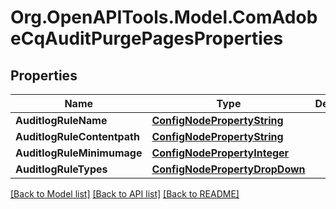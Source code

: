 # Org.OpenAPITools.Model.ComAdobeCqAuditPurgePagesProperties
## Properties

Name | Type | Description | Notes
------------ | ------------- | ------------- | -------------
**AuditlogRuleName** | [**ConfigNodePropertyString**](ConfigNodePropertyString.md) |  | [optional] 
**AuditlogRuleContentpath** | [**ConfigNodePropertyString**](ConfigNodePropertyString.md) |  | [optional] 
**AuditlogRuleMinimumage** | [**ConfigNodePropertyInteger**](ConfigNodePropertyInteger.md) |  | [optional] 
**AuditlogRuleTypes** | [**ConfigNodePropertyDropDown**](ConfigNodePropertyDropDown.md) |  | [optional] 

[[Back to Model list]](../README.md#documentation-for-models) [[Back to API list]](../README.md#documentation-for-api-endpoints) [[Back to README]](../README.md)

